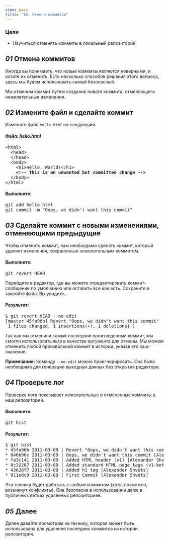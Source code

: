 ```yaml
---
view: page
title: "16. Отмена коммитов"
---
```


<h3>Цели</h3>

<ul><li>Научиться отменять коммиты в локальный репозиторий.</li></ul>

<h2><em>01</em> Отмена коммитов</h2>

<p>Иногда вы понимаете, что новые коммиты являются неверными, и хотите их отменить. Есть несколько способов решения этого вопроса, здесь мы будем использовать самый безопасный.</p>

<p>Мы отменим коммит путем создания нового коммита, отменяющего нежелательные изменения.</p>

<h2><em>02</em> Измените файл и сделайте коммит</h2>

<p>Измените файл <code>hello.html</code> на следующий.</p>

<h4 class="h4-pre">Файл: <em style="text-transform: none">hello.html</em></h4>

<pre class="file">&lt;html&gt;
  &lt;head&gt;
  &lt;/head&gt;
  &lt;body&gt;
    &lt;h1&gt;Hello, World!&lt;/h1&gt;
    <strong>&lt;!-- This is an unwanted but committed change --&gt;</strong>
  &lt;/body&gt;
&lt;/html&gt;</pre>

<h4 class="h4-pre">Выполните:</h4>

<pre class="instructions">git add hello.html
git commit -m "Oops, we didn't want this commit"</pre>

<h2><em>03</em> Сделайте коммит с новыми изменениями, отменяющими предыдущие</h2>

<p>Чтобы отменить коммит, нам необходимо сделать коммит, который удаляет изменения, сохраненные нежелательным коммитом.</p>

<h4 class="h4-pre">Выполните:</h4>

<pre class="instructions">git revert HEAD</pre>

<p>Перейдите в редактор, где вы можете отредактировать коммит-сообщение по умолчанию или оставить все как есть. Сохраните и закройте файл. Вы увидите…</p>

<h4 class="h4-pre">Результат:</h4>

<pre class="sample">$ git revert HEAD --no-edit
[master 45fa96b] Revert "Oops, we didn't want this commit"
 1 files changed, 1 insertions(+), 1 deletions(-)</pre>

<p>Так как мы отменили самый последний произведенный коммит, мы смогли использовать <code>HEAD</code> в качестве аргумента для отмены. Мы можем отменить любой произвольной коммит в истории, указав его хэш-значение.</p>

<p class="note"><strong>Примечание:</strong> Команду <code>--no-edit</code> можно проигнорировать. Она была необходима для генерации выходных данных без открытия редактора.</p>

<h2><em>04</em> Проверьте лог</h2>

<p>Проверка лога показывает нежелательные и отмененные коммиты в наш репозиторий.</p>

<h4 class="h4-pre">Выполните:</h4>

<pre class="instructions">git hist</pre>

<h4 class="h4-pre">Результат:</h4>

<pre class="sample">$ git hist
* 45fa96b 2011-03-09 | Revert "Oops, we didn't want this commit" (HEAD, master) [Alexander Shvets]
* 846b90c 2011-03-09 | Oops, we didn't want this commit [Alexander Shvets]
* fa3c141 2011-03-09 | Added HTML header (v1) [Alexander Shvets]
* 8c32287 2011-03-09 | Added standard HTML page tags (v1-beta) [Alexander Shvets]
* 43628f7 2011-03-09 | Added h1 tag [Alexander Shvets]
* 911e8c9 2011-03-09 | First Commit [Alexander Shvets]</pre>

<p>Эта техника будет работать с любым коммитом (хотя, возможно, возникнут конфликты). Она безопасна в использовании даже в публичных ветках удаленных репозиториев.</p>

<h2><em>05</em> Далее</h2>

<p>Далее давайте посмотрим на технику, которая может быть использована для удаления последних коммитов из истории репозитория.</p>
